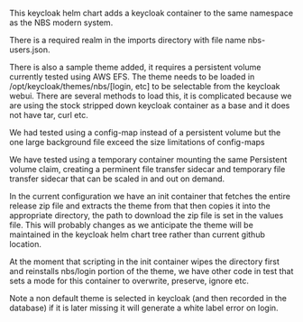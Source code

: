 

This keycloak helm chart adds a keycloak container to the same namespace as
the NBS modern system.

There is a required realm in the imports directory with file name
nbs-users.json.

There is also a sample theme added, it requires a persistent volume
currently tested using AWS EFS.  The theme needs to be loaded in
/opt/keycloak/themes/nbs/[login, etc] to be selectable from the keycloak
webui.  There are several methods to load this, it is complicated because
we are using the stock stripped down keycloak container as a base and it
does not have tar, curl etc.

We had tested using a config-map instead of a persistent volume but the one
large background file exceed the size limitations of config-maps

We have tested using a temporary container mounting the same Persistent volume
claim, creating a perminent file transfer sidecar and temporary file
transfer sidecar that can be scaled in and out on demand.

In the current configuration we have an init container that fetches the
entire release zip file and extracts the theme from that then copies it
into the appropriate directory, the path to download the zip file is set in
the values file.  This will probably changes as we anticipate the theme
will be maintained in the keycloak helm chart tree rather than current
github location.

At the moment that scripting in the init container wipes the directory
first and reinstalls nbs/login portion of the theme, we have other code in
test that sets a mode for this container to overwrite, preserve, ignore etc.

Note a non default theme is selected in keycloak (and then recorded in the
database) if it is later missing it will generate a white label error on
login.





